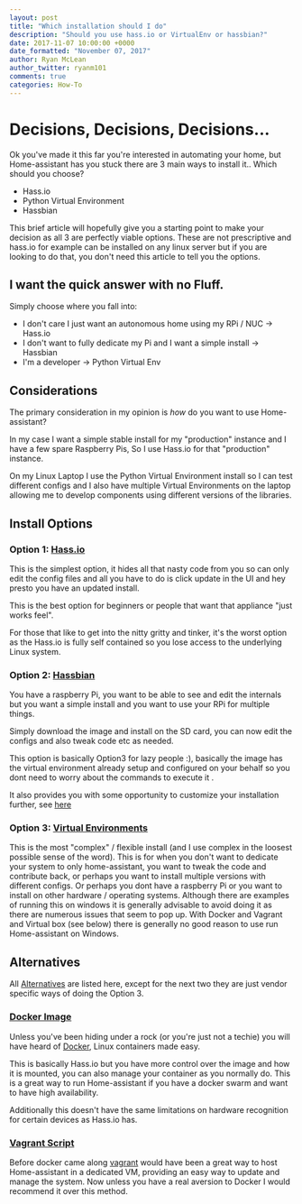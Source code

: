 ```yaml
---
layout: post
title: "Which installation should I do"
description: "Should you use hass.io or VirtualEnv or hassbian?"
date: 2017-11-07 10:00:00 +0000
date_formatted: "November 07, 2017"
author: Ryan McLean
author_twitter: ryanm101
comments: true
categories: How-To
---
```


# Decisions, Decisions, Decisions...

Ok you've made it this far you're interested in automating your home, but Home-assistant has you stuck there are 3 main ways to install it.. Which should you choose?

*   Hass.io
*   Python Virtual Environment
*   Hassbian

This brief article will hopefully give you a starting point to make your decision as all 3 are perfectly viable options. These are not prescriptive and hass.io for example can be installed on any linux server but if you are looking to do that, you don't need this article to tell you the options.

<!--more-->

## I want the quick answer with no Fluff.

Simply choose where you fall into:

*   I don't care I just want an autonomous home using my RPi / NUC -> Hass.io
*   I don't want to fully dedicate my Pi and I want a simple install -> Hassbian
*   I'm a developer -> Python Virtual Env

## Considerations

The primary consideration in my opinion is *how* do you want to use Home-assistant?

In my case I want a simple stable install for my "production" instance and I have a few spare Raspberry Pis, So I use Hass.io for that "production" instance.

On my Linux Laptop I use the Python Virtual Environment install so I can test different configs and I also have multiple Virtual Environments on the laptop allowing me to develop components using different versions of the libraries.

## Install Options
### Option 1: [Hass.io](https://home-assistant.io/hassio/)

This is the simplest option, it hides all that nasty code from you so can only edit the config files and all you have to do is click update in the UI and hey presto you have an updated install.

This is the best option for beginners or people that want that appliance "just works feel".

For those that like to get into the nitty gritty and tinker, it's the worst option as the Hass.io is fully self contained so you lose access to the underlying Linux system.

### Option 2: [Hassbian](https://home-assistant.io/docs/hassbian/installation/)

You have a raspberry Pi, you want to be able to see and edit the internals but you want a simple install and you want to use your RPi for multiple things.

Simply download the image and install on the SD card, you can now edit the configs and also tweak code etc as needed.

This option is basically Option3 for lazy people :), basically the image has the virtual environment already setup and configured on your behalf so you dont need to worry about the commands to execute it .

It also provides you with some opportunity to customize your installation further, see [here](https://home-assistant.io/docs/installation/hassbian/customization/)

### Option 3: [Virtual Environments](https://home-assistant.io/docs/installation/python/)

This is the most "complex" / flexible install (and I use complex in the loosest possible sense of the word). This is for when you don't want to dedicate your system to only home-assistant, you want to tweak the code and contribute back, or perhaps you want to install multiple versions with different configs.
Or perhaps you dont have a raspberry Pi or you want to install on other hardware / operating systems. Although there are examples of running this on windows it is generally advisable to avoid doing it as there are numerous issues that seem to pop up. With Docker and Vagrant and Virtual box (see below) there is generally no good reason to use run Home-assistant on Windows.

## Alternatives

All [Alternatives](https://home-assistant.io/docs/installation/) are listed here, except for the next two they are just vendor specific ways of doing the Option 3.

### [Docker Image](https://home-assistant.io/docs/installation/docker/)

Unless you've been hiding under a rock (or you're just not a techie) you will have heard of [Docker](https://www.docker.com/), Linux containers made easy.

This is basically Hass.io but you have more control over the image and how it is mounted, you can also manage your container as you normally do. This is a great way to run Home-assistant if you have a docker swarm and want to have high availability.

Additionally this doesn't have the same limitations on hardware recognition for certain devices as Hass.io has.

### [Vagrant Script](https://home-assistant.io/docs/installation/vagrant/)

Before docker came along [vagrant](https://www.vagrantup.com/) would have been a great way to host Home-assistant in a dedicated VM, providing an easy way to update and manage the system. Now unless you have a real aversion to Docker I would recommend it over this method.

